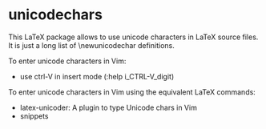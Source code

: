 # unicodechars

This LaTeX package allows to use unicode characters in LaTeX source files.
It is just a long list of \newunicodechar definitions.

To enter unicode characters in Vim:
* use ctrl-V in insert mode (:help i_CTRL-V_digit) 

To enter unicode characters in Vim using the equivalent LaTeX commands:
* latex-unicoder: A plugin to type Unicode chars in Vim
* snippets
